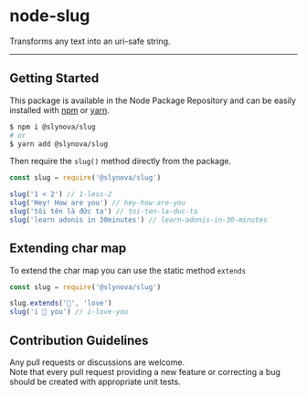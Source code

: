 # node-slug

Transforms any text into an uri-safe string.

---

## Getting Started

This package is available in the Node Package Repository and can be easily installed with [npm](https://docs.npmjs.com/getting-started/what-is-npm) or [yarn](https://yarnpkg.com).

```bash
$ npm i @slynova/slug
# or
$ yarn add @slynova/slug
```

Then require the `slug()` method directly from the package.

```javascript
const slug = require('@slynova/slug')

slug('1 < 2') // 1-less-2
slug('Hey! How are you') // hey-how-are-you
slug('tôi tên là đức tạ') // toi-ten-la-duc-ta
slug('learn adonis in 30minutes') // learn-adonis-in-30-minutes
```

## Extending char map

To extend the char map you can use the static method `extends`

```javascript
const slug = require('@slynova/slug')

slug.extends('💙', 'love')
slug('i 💙 you') // i-love-you
```

## Contribution Guidelines

Any pull requests or discussions are welcome.<br>
Note that every pull request providing a new feature or correcting a bug should be created with appropriate unit tests.
